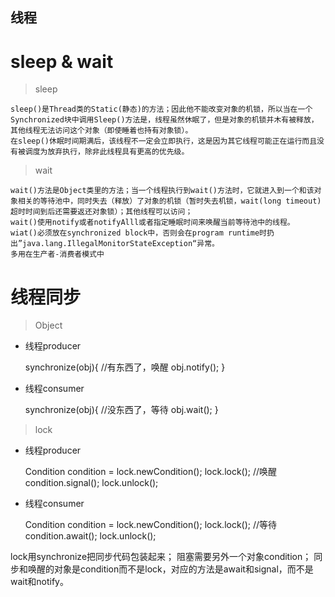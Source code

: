 ## 线程

# sleep & wait

> sleep
```text
sleep()是Thread类的Static(静态)的方法；因此他不能改变对象的机锁，所以当在一个Synchronized块中调用Sleep()方法是，线程虽然休眠了，但是对象的机锁并木有被释放，其他线程无法访问这个对象（即使睡着也持有对象锁）。
在sleep()休眠时间期满后，该线程不一定会立即执行，这是因为其它线程可能正在运行而且没有被调度为放弃执行，除非此线程具有更高的优先级。 
```
> wait 
```text
wait()方法是Object类里的方法；当一个线程执行到wait()方法时，它就进入到一个和该对象相关的等待池中，同时失去（释放）了对象的机锁（暂时失去机锁，wait(long timeout)超时时间到后还需要返还对象锁）；其他线程可以访问；
wait()使用notify或者notifyAlll或者指定睡眠时间来唤醒当前等待池中的线程。
wiat()必须放在synchronized block中，否则会在program runtime时扔出”java.lang.IllegalMonitorStateException“异常。
多用在生产者-消费者模式中
```

# 线程同步
> Object

* 线程producer


    synchronize(obj){ 
        //有东西了，唤醒 
        obj.notify();
    }
    
* 线程consumer	


    synchronize(obj){ 
        //没东西了，等待
        obj.wait(); 
    }	

> lock

* 线程producer


    Condition condition = lock.newCondition();
    lock.lock(); 
    //唤醒
    condition.signal(); 
    lock.unlock();
    
* 线程consumer	


    Condition condition = lock.newCondition();
    lock.lock(); 
    //等待
    condition.await(); 
    lock.unlock();	
    
lock用synchronize把同步代码包装起来；
阻塞需要另外一个对象condition；
同步和唤醒的对象是condition而不是lock，对应的方法是await和signal，而不是wait和notify。